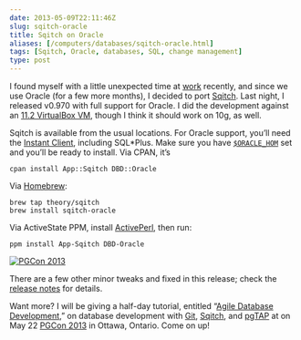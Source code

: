 ```yaml
--- 
date: 2013-05-09T22:11:46Z
slug: sqitch-oracle
title: Sqitch on Oracle
aliases: [/computers/databases/sqitch-oracle.html]
tags: [Sqitch, Oracle, databases, SQL, change management]
type: post
---
```


I found myself with a little unexpected time at [work] recently, and since we
use Oracle (for a few more months), I decided to port [Sqitch]. Last night, I
released v0.970 with full support for Oracle. I did the development against an
[11.2 VirtualBox VM], though I think it should work on 10g, as well.

Sqitch is available from the usual locations. For Oracle support, you’ll need
the [Instant Client], including SQL\*Plus. Make sure you have [`$ORACLE_HOM`]
set and you’ll be ready to install. Via CPAN, it’s

    cpan install App::Sqitch DBD::Oracle

Via [Homebrew][]:

    brew tap theory/sqitch
    brew install sqitch-oracle

Via ActiveState PPM, install [ActivePerl], then run:

    ppm install App-Sqitch DBD-Oracle

[<img src="https://www.pgcon.org/2013/images/pgcon-220x250.png" alt="PGCon 2013" class="left" />]

There are a few other minor tweaks and fixed in this release; check the [release
notes] for details.

Want more? I will be giving a half-day tutorial, entitled “[Agile Database
Development],” on database development with [Git], [Sqitch], and [pgTAP] at on
May 22 [PGCon
2013][<img src="https://www.pgcon.org/2013/images/pgcon-220x250.png" alt="PGCon 2013" class="left" />]
in Ottawa, Ontario. Come on up!

  [work]: http:/iovation.com/
  [Sqitch]: http://sqitch.org/
  [11.2 VirtualBox VM]: https://www.oracle.com/technetwork/database/enterprise-edition/databaseappdev-vm-161299.html
  [Instant Client]: https://www.oracle.com/technetwork/database/features/instant-client/index-097480.html
  [`$ORACLE_HOM`]: https://www.orafaq.com/wiki/ORACLE_HOME
  [Homebrew]: https://brew.sh
  [ActivePerl]: https://www.activestate.com/activeperl/downloads
  [<img src="https://www.pgcon.org/2013/images/pgcon-220x250.png" alt="PGCon 2013" class="left" />]:
    https://www.pgcon.org/2013/
  [release notes]: https://metacpan.org/source/DWHEELER/App-Sqitch-0.970/Changes
  [Agile Database Development]: https://www.pgcon.org/2013/schedule/events/615.en.html
  [Git]: https://git-scm.com/
  [pgTAP]: https://pgtap.org/
